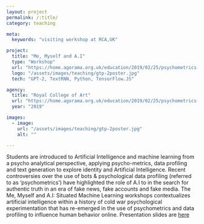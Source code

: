 ```yaml
---
layout: project
permalink: /:title/
category: teaching

meta:
  keywords: "visiting workshop at RCA,UK"

project:
  title: "Me, Myself and A.I"
  type: "Workshop"
  url: "https://home.agorama.org.uk/education/2019/02/25/psychometrics-workshop.html"
  logo: "/assets/images/teaching/gtp-2poster.jpg"
  tech: "GPT-2, TextRNN, Python, TensorFlow.JS"

agency:
  title: "Royal College of Art"
  url: "https://home.agorama.org.uk/education/2019/02/25/psychometrics-workshop.html"
  year: "2019"

images:
  - image:
    url: "/assets/images/teaching/gtp-2poster.jpg"
    alt: ""

---
```

<p>Students are introduced to Artificial Intelligence and machine learning from a psycho analytical perspective, applying psycho-metrics, data profiling and text generation to explore identity and Artificial Intelligence. Recent controversies over the use of bots & psychological data profiling (referred to as ‘psychometrics’) have highlighted the role of A.I to in the search for authentic truth in an era of fake news, fake accounts and fake media. The Me, Myself and A.I: Situated Machine Learning workshops contextualizes artificial intelligence within a history of cold war psychological experimentation that has re-emerged in the use of psychometrics and data profiling to influence human behavior online.  Presentation slides are <a href="https://home.agorama.org.uk/education/2019/02/25/psychometrics-workshop.html">here</a></p>
